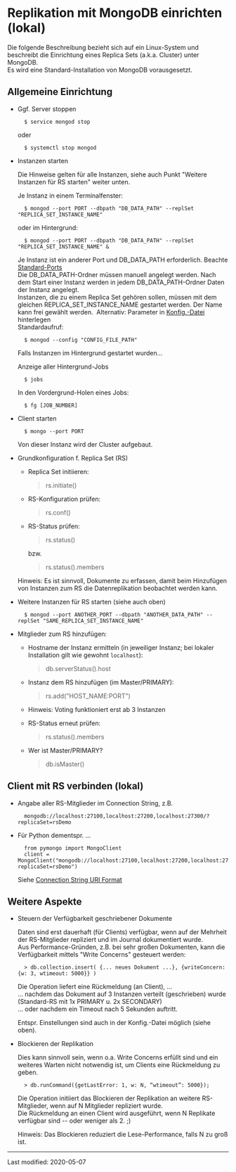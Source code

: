 # Replikation mit MongoDB einrichten (lokal)

Die folgende Beschreibung bezieht sich auf ein Linux-System und beschreibt die Einrichtung eines Replica Sets (a.k.a. Cluster) unter MongoDB.  
Es wird eine Standard-Installation von MongoDB vorausgesetzt.


## Allgemeine Einrichtung

* Ggf. Server stoppen

        $ service mongod stop

    oder 

        $ systemctl stop mongod

* Instanzen starten

    Die Hinweise gelten für alle Instanzen, siehe auch Punkt "Weitere Instanzen für RS starten" weiter unten.

    Je Instanz in einem Terminalfenster:

        $ mongod --port PORT --dbpath "DB_DATA_PATH" --replSet "REPLICA_SET_INSTANCE_NAME"

    oder im Hintergrund:

        $ mongod --port PORT --dbpath "DB_DATA_PATH" --replSet "REPLICA_SET_INSTANCE_NAME" &

    Je Instanz ist ein anderer Port und DB_DATA_PATH erforderlich. Beachte [Standard-Ports](https://docs.mongodb.com/manual/reference/default-mongodb-port/)  
    Die DB_DATA_PATH-Ordner müssen manuell angelegt werden. Nach dem Start einer Instanz werden in jedem DB_DATA_PATH-Ordner Daten der Instanz angelegt.  
    Instanzen, die zu einem Replica Set gehören sollen, müssen mit dem gleichen REPLICA_SET_INSTANCE_NAME gestartet werden. Der Name kann frei gewählt werden.
﻿
    Alternativ: Parameter in [Konfig.-Datei](https://docs.mongodb.com/manual/reference/configuration-options/) hinterlegen  
    Standardaufruf: 

        $ mongod --config "CONFIG_FILE_PATH"

    Falls Instanzen im Hintergrund gestartet wurden...

    Anzeige aller Hintergrund-Jobs

        $ jobs

    In den Vordergrund-Holen eines Jobs:

        $ fg [JOB_NUMBER]

* Client starten

        $ mongo --port PORT

    Von dieser Instanz wird der Cluster aufgebaut.

* Grundkonfiguration f. Replica Set (RS)

    - Replica Set initiieren:

        > rs.initiate()

    - RS-Konfiguration prüfen:

        > rs.conf()

    - RS-Status prüfen:

        > rs.status()

      bzw.

        > rs.status().members

    Hinweis: Es ist sinnvoll, Dokumente zu erfassen, damit beim Hinzufügen von Instanzen zum RS die Datenreplikation beobachtet werden kann.

* Weitere Instanzen für RS starten (siehe auch oben)

        $ mongod --port ANOTHER_PORT --dbpath "ANOTHER_DATA_PATH" --replSet "SAME_REPLICA_SET_INSTANCE_NAME"

* Mitglieder zum RS hinzufügen:

    - Hostname der Instanz ermitteln (in jeweiliger Instanz; bei lokaler Installation gilt wie gewohnt `localhost`):
	
        > db.serverStatus().host

    - Instanz dem RS hinzufügen (im Master/PRIMARY):

        > rs.add("HOST_NAME:PORT")

    - Hinweis: Voting funktioniert erst ab 3 Instanzen

    - RS-Status erneut prüfen:

        > rs.status().members

    - Wer ist Master/PRIMARY?
 
        > db.isMaster()


## Client mit RS verbinden (lokal)

* Angabe aller RS-Mitglieder im Connection String, z.B.

        mongodb://localhost:27100,localhost:27200,localhost:27300/?replicaSet=rsDemo

* Für Python dementspr. ...

        from pymongo import MongoClient
        client = MongoClient("mongodb://localhost:27100,localhost:27200,localhost:27300/?replicaSet=rsDemo") 

    Siehe [Connection String URI Format](https://docs.mongodb.com/manual/reference/connection-string/)


## Weitere Aspekte

* Steuern der Verfügbarkeit geschriebener Dokumente

    Daten sind erst dauerhaft (für Clients) verfügbar, wenn auf der Mehrheit der RS-Mitglieder repliziert und im Journal dokumentiert wurde.  
    Aus Performance-Gründen, z.B. bei sehr großen Dokumenten, kann die Verfügbarkeit mittels "Write Concerns" gesteuert werden:

        > db.collection.insert( {... neues Dokument ...}, {writeConcern: {w: 3, wtimeout: 5000}} )

    Die Operation liefert eine Rückmeldung (an Client), ...  
	... nachdem das Dokument auf 3 Instanzen verteilt (geschrieben) wurde (Standard-RS mit 1x PRIMARY u. 2x SECONDARY)  
    ... oder nachdem ein Timeout nach 5 Sekunden auftritt.

    Entspr. Einstellungen sind auch in der Konfig.-Datei möglich (siehe oben).

* Blockieren der Replikation

    Dies kann sinnvoll sein, wenn o.a. Write Concerns erfüllt sind und ein weiteres Warten nicht notwendig ist, um Clients eine Rückmeldung zu geben.

        > db.runCommand({getLastError: 1, w: N, “wtimeout”: 5000});

    Die Operation initiiert das Blockieren der Replikation an weitere RS-Mitglieder, wenn auf N Mitglieder repliziert wurde.  
    Die Rückmeldung an einen Client wird ausgeführt, wenn N Replikate verfügbar sind -- oder weniger als 2. ;)

    Hinweis: Das Blockieren reduziert die Lese-Performance, falls N zu groß ist.

---
Last modified: 2020-05-07

